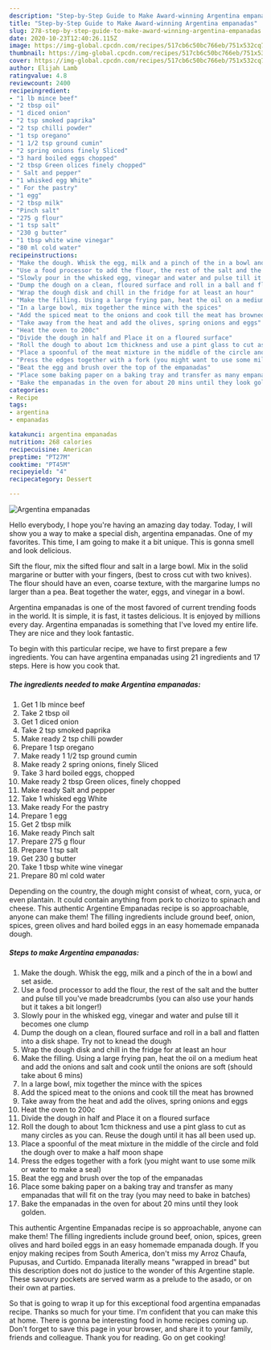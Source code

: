```yaml
---
description: "Step-by-Step Guide to Make Award-winning Argentina empanadas"
title: "Step-by-Step Guide to Make Award-winning Argentina empanadas"
slug: 278-step-by-step-guide-to-make-award-winning-argentina-empanadas
date: 2020-10-23T12:40:26.115Z
image: https://img-global.cpcdn.com/recipes/517cb6c50bc766eb/751x532cq70/argentina-empanadas-recipe-main-photo.jpg
thumbnail: https://img-global.cpcdn.com/recipes/517cb6c50bc766eb/751x532cq70/argentina-empanadas-recipe-main-photo.jpg
cover: https://img-global.cpcdn.com/recipes/517cb6c50bc766eb/751x532cq70/argentina-empanadas-recipe-main-photo.jpg
author: Elijah Lamb
ratingvalue: 4.8
reviewcount: 2400
recipeingredient:
- "1 lb mince beef"
- "2 tbsp oil"
- "1 diced onion"
- "2 tsp smoked paprika"
- "2 tsp chilli powder"
- "1 tsp oregano"
- "1 1/2 tsp ground cumin"
- "2 spring onions finely Sliced"
- "3 hard boiled eggs chopped"
- "2 tbsp Green olices finely chopped"
- " Salt and pepper"
- "1 whisked egg White"
- " For the pastry"
- "1 egg"
- "2 tbsp milk"
- "Pinch salt"
- "275 g flour"
- "1 tsp salt"
- "230 g butter"
- "1 tbsp white wine vinegar"
- "80 ml cold water"
recipeinstructions:
- "Make the dough. Whisk the egg, milk and a pinch of the in a bowl and set aside."
- "Use a food processor to add the flour, the rest of the salt and the butter and pulse till you&#39;ve made breadcrumbs (you can also use your hands but it takes a bit longer!)"
- "Slowly pour in the whisked egg, vinegar and water and pulse till it becomes one clump"
- "Dump the dough on a clean, floured surface and roll in a ball and flatten into a disk shape. Try not to knead the dough"
- "Wrap the dough disk and chill in the fridge for at least an hour"
- "Make the filling. Using a large frying pan, heat the oil on a medium heat and add the onions and salt and cook until the onions are soft (should take about 6 mins)"
- "In a large bowl, mix together the mince with the spices"
- "Add the spiced meat to the onions and cook till the meat has browned"
- "Take away from the heat and add the olives, spring onions and eggs"
- "Heat the oven to 200c"
- "Divide the dough in half and Place it on a floured surface"
- "Roll the dough to about 1cm thickness and use a pint glass to cut as many circles as you can. Reuse the dough until it has all been used up."
- "Place a spoonful of the meat mixture in the middle of the circle and fold the dough over to make a half moon shape"
- "Press the edges together with a fork (you might want to use some milk or water to make a seal)"
- "Beat the egg and brush over the top of the empanadas"
- "Place some baking paper on a baking tray and transfer as many empanadas that will fit on the tray (you may need to bake in batches)"
- "Bake the empanadas in the oven for about 20 mins until they look golden."
categories:
- Recipe
tags:
- argentina
- empanadas

katakunci: argentina empanadas 
nutrition: 268 calories
recipecuisine: American
preptime: "PT27M"
cooktime: "PT45M"
recipeyield: "4"
recipecategory: Dessert

---
```



![Argentina empanadas](https://img-global.cpcdn.com/recipes/517cb6c50bc766eb/751x532cq70/argentina-empanadas-recipe-main-photo.jpg)

Hello everybody, I hope you're having an amazing day today. Today, I will show you a way to make a special dish, argentina empanadas. One of my favorites. This time, I am going to make it a bit unique. This is gonna smell and look delicious.

Sift the flour, mix the sifted flour and salt in a large bowl. Mix in the solid margarine or butter with your fingers, (best to cross cut with two knives). The flour should have an even, coarse texture, with the margarine lumps no larger than a pea. Beat together the water, eggs, and vinegar in a bowl.

Argentina empanadas is one of the most favored of current trending foods in the world. It is simple, it is fast, it tastes delicious. It is enjoyed by millions every day. Argentina empanadas is something that I've loved my entire life. They are nice and they look fantastic.


To begin with this particular recipe, we have to first prepare a few ingredients. You can have argentina empanadas using 21 ingredients and 17 steps. Here is how you cook that.

<!--inarticleads1-->

##### The ingredients needed to make Argentina empanadas:

1. Get 1 lb mince beef
1. Take 2 tbsp oil
1. Get 1 diced onion
1. Take 2 tsp smoked paprika
1. Make ready 2 tsp chilli powder
1. Prepare 1 tsp oregano
1. Make ready 1 1/2 tsp ground cumin
1. Make ready 2 spring onions, finely Sliced
1. Take 3 hard boiled eggs, chopped
1. Make ready 2 tbsp Green olices, finely chopped
1. Make ready  Salt and pepper
1. Take 1 whisked egg White
1. Make ready  For the pastry
1. Prepare 1 egg
1. Get 2 tbsp milk
1. Make ready Pinch salt
1. Prepare 275 g flour
1. Prepare 1 tsp salt
1. Get 230 g butter
1. Take 1 tbsp white wine vinegar
1. Prepare 80 ml cold water


Depending on the country, the dough might consist of wheat, corn, yuca, or even plantain. It could contain anything from pork to chorizo to spinach and cheese. This authentic Argentine Empanadas recipe is so approachable, anyone can make them! The filling ingredients include ground beef, onion, spices, green olives and hard boiled eggs in an easy homemade empanada dough. 

<!--inarticleads2-->

##### Steps to make Argentina empanadas:

1. Make the dough. Whisk the egg, milk and a pinch of the in a bowl and set aside.
1. Use a food processor to add the flour, the rest of the salt and the butter and pulse till you&#39;ve made breadcrumbs (you can also use your hands but it takes a bit longer!)
1. Slowly pour in the whisked egg, vinegar and water and pulse till it becomes one clump
1. Dump the dough on a clean, floured surface and roll in a ball and flatten into a disk shape. Try not to knead the dough
1. Wrap the dough disk and chill in the fridge for at least an hour
1. Make the filling. Using a large frying pan, heat the oil on a medium heat and add the onions and salt and cook until the onions are soft (should take about 6 mins)
1. In a large bowl, mix together the mince with the spices
1. Add the spiced meat to the onions and cook till the meat has browned
1. Take away from the heat and add the olives, spring onions and eggs
1. Heat the oven to 200c
1. Divide the dough in half and Place it on a floured surface
1. Roll the dough to about 1cm thickness and use a pint glass to cut as many circles as you can. Reuse the dough until it has all been used up.
1. Place a spoonful of the meat mixture in the middle of the circle and fold the dough over to make a half moon shape
1. Press the edges together with a fork (you might want to use some milk or water to make a seal)
1. Beat the egg and brush over the top of the empanadas
1. Place some baking paper on a baking tray and transfer as many empanadas that will fit on the tray (you may need to bake in batches)
1. Bake the empanadas in the oven for about 20 mins until they look golden.


This authentic Argentine Empanadas recipe is so approachable, anyone can make them! The filling ingredients include ground beef, onion, spices, green olives and hard boiled eggs in an easy homemade empanada dough. If you enjoy making recipes from South America, don&#39;t miss my Arroz Chaufa, Pupusas, and Curtido. Empanada literally means &#34;wrapped in bread&#34; but this description does not do justice to the wonder of this Argentine staple. These savoury pockets are served warm as a prelude to the asado, or on their own at parties. 

So that is going to wrap it up for this exceptional food argentina empanadas recipe. Thanks so much for your time. I'm confident that you can make this at home. There is gonna be interesting food in home recipes coming up. Don't forget to save this page in your browser, and share it to your family, friends and colleague. Thank you for reading. Go on get cooking!
